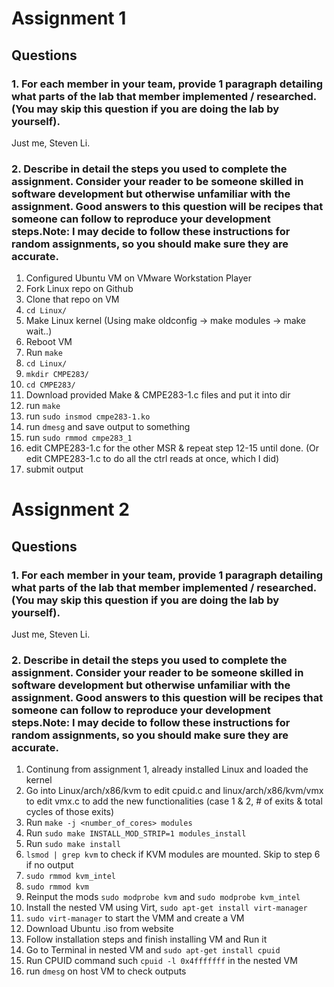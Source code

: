 # Assignment 1

## Questions
### 1. For each member in your team, provide 1 paragraph detailing what parts of the lab that member implemented / researched. (You may skip this question if you are doing the lab by yourself).

Just me, Steven Li.


### 2. Describe in detail the steps you used to complete the assignment. Consider your reader to be someone skilled in software development but otherwise unfamiliar with the assignment. Good answers to this question will be recipes that someone can follow to reproduce your development steps.Note: I may decide to follow these instructions for random assignments, so you should make sure they are accurate.
   

1. Configured Ubuntu VM on VMware Workstation Player
2. Fork Linux repo on Github
3. Clone that repo on VM
4. `cd Linux/`
5. Make Linux kernel (Using make oldconfig -> make modules -> make wait..)
6. Reboot VM
7. Run `make`
8. `cd Linux/`
9. `mkdir CMPE283/`
10. `cd CMPE283/`
11. Download provided Make & CMPE283-1.c files and put it into dir
12. run `make`
13. run `sudo insmod cmpe283-1.ko`
14. run `dmesg` and save output to something
15. run `sudo rmmod cmpe283_1` 
16. edit CMPE283-1.c for the other MSR & repeat step 12-15 until done. (Or edit CMPE283-1.c to do all the ctrl reads at once, which I did)
17. submit output

# Assignment 2

## Questions
### 1. For each member in your team, provide 1 paragraph detailing what parts of the lab that member implemented / researched. (You may skip this question if you are doing the lab by yourself).

Just me, Steven Li.

### 2. Describe in detail the steps you used to complete the assignment. Consider your reader to be someone skilled in software development but otherwise unfamiliar with the assignment. Good answers to this question will be recipes that someone can follow to reproduce your development steps.Note: I may decide to follow these instructions for random assignments, so you should make sure they are accurate.


1. Continung from assignment 1, already installed Linux and loaded the kernel
2. Go into Linux/arch/x86/kvm to edit cpuid.c and linux/arch/x86/kvm/vmx to edit vmx.c to add the new functionalities (case 1 & 2, # of exits & total cycles of those exits)
3. Run `make -j <number_of_cores> modules`
4. Run `sudo make INSTALL_MOD_STRIP=1 modules_install`
5. Run `sudo make install`
6. `lsmod | grep kvm` to check if KVM modules are mounted. Skip to step 6 if no output
7. `sudo rmmod kvm_intel`
8. `sudo rmmod kvm`
9. Reinput the mods `sudo modprobe kvm` and `sudo modprobe kvm_intel`
10. Install the nested VM using Virt, `sudo apt-get install virt-manager`
11. `sudo virt-manager` to start the VMM and create a VM
12. Download Ubuntu .iso from website
13. Follow installation steps and finish installing VM and Run it 
14. Go to Terminal in nested VM and `sudo apt-get install cpuid`
15. Run CPUID command such `cpuid -l 0x4fffffff` in the nested VM
16. run `dmesg` on host VM to check outputs 
   
